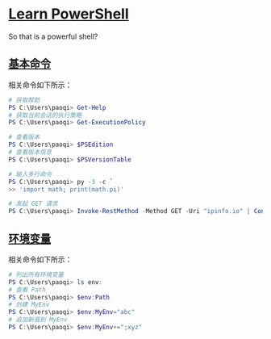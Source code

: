 # [Learn PowerShell](https://github.com/PowerShell/PowerShell/tree/master/docs/learning-powershell)

So that is a powerful shell?

## [基本命令](https://docs.microsoft.com/zh-cn/powershell/module/microsoft.powershell.core/get-help?view=powershell-7.2)

相关命令如下所示：

```ps1
# 获取帮助
PS C:\Users\paoqi> Get-Help
# 获取当前会话的执行策略
PS C:\Users\paoqi> Get-ExecutionPolicy

# 查看版本
PS C:\Users\paoqi> $PSEdition
# 查看版本信息
PS C:\Users\paoqi> $PSVersionTable

# 输入多行命令
PS C:\Users\paoqi> py -3 -c `
>> 'import math; print(math.pi)'

# 发起 GET 请求
PS C:\Users\paoqi> Invoke-RestMethod -Method GET -Uri "ipinfo.io" | ConvertTo-Json -Depth 64
```

## [环境变量](https://www.pstips.net/powershell-environment-variables.html)

相关命令如下所示：

```ps1
# 列出所有环境变量
PS C:\Users\paoqi> ls env:
# 查看 Path
PS C:\Users\paoqi> $env:Path
# 创建 MyEnv
PS C:\Users\paoqi> $env:MyEnv="abc"
# 追加新值到 MyEnv
PS C:\Users\paoqi> $env:MyEnv+=";xyz"
```
